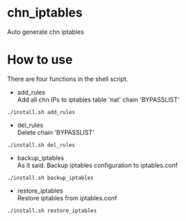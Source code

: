 # chn_iptables
Auto generate chn iptables

# How to use

There are four functions in the shell script.

* add_rules  
Add all chn IPs to iptables table 'nat' chain 'BYPASSLIST'  
```shell
./install.sh add_rules
```

* del_rules  
Delete chain 'BYPASSLIST'  
```shell
./install.sh del_rules
```

* backup_iptables  
As it said. Backup iptables configuration to iptables.conf  
```shell
./install.sh backup_iptables
```

* restore_iptables  
Restore iptables from iptables.conf 
```shell
./install.sh restore_iptables
```

